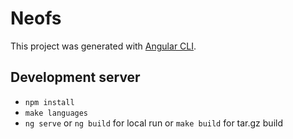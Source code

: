 # Neofs

This project was generated with [Angular CLI](https://github.com/angular/angular-cli).

## Development server

 - `npm install`
 - `make languages`
 - `ng serve` or `ng build` for local run or `make build` for tar.gz build
